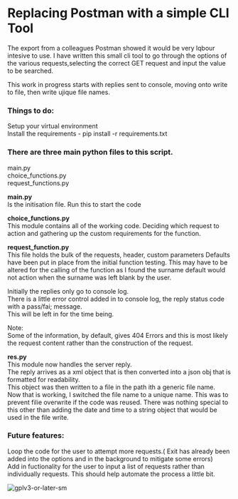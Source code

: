# Replacing Postman with a simple CLI Tool

The export from a colleagues Postman showed it would be very lqbour intesive to use.
I have written this small cli tool to go through the options of the various requests,selecting the correct GET request and input the value to be searched.

This work in progress starts with replies sent to console, moving onto write to file, then write ujique file names.


### Things to do:  
Setup your virtual environment  
Install the requirements - pip install -r requirements.txt

### There are three main python files to this script.  
main.py   
choice_functions.py  
request_functions.py  

**main.py**  
Is the initisation file. Run this to start the code

**choice_functions.py**  
This module contains all of the working code. Deciding which request to action and gathering up the custom requirements for the function.

**request_function.py**  
This file holds the bulk of the requests, header, custom parameters Defaults have been put in place from the initial function testing. This may have to be altered for the calling of the function as I found the surname default would not action when the surname was left blank by the user.

Initially the replies only go to console log.  
There is a little error control added in to console log, the reply status code with a pass/fai; message.  
This will be left in for the time being.

Note:  
Some of the information, by default, gives 404 Errors and this is most likely the request content rather than the construction of the request.

**res.py**  
This module now handles the server reply.  
The reply arrives as a xml object that is then converted into a json obj that is formatted for readability.  
This object was then written to a file in the path ith a generic file name.  
Now that is working, I switched the file name to a unique name. This was to prevent filie overwrite if the code was reused. There was nothing special to this other than adding the date and time to a string object that would be used in the file write.  

### Future features:    
Loop the code for the user to attempt more requests.( Exit has already been added into the options and in the background to mitigate some errors)  
Add in fuctionality for the user to input a list of requests rather than individually requests. This should help automate the process a little bit.

![gplv3-or-later-sm](https://user-images.githubusercontent.com/9987554/118978744-93f8da00-b96f-11eb-8cdc-4dca580bb3d9.png)
